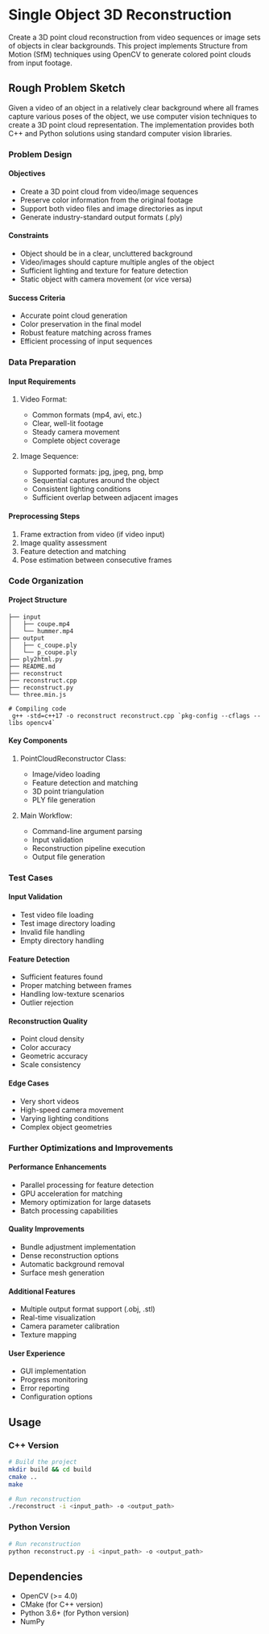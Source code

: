 # Single Object 3D Reconstruction

Create a 3D point cloud reconstruction from video sequences or image sets of objects in clear backgrounds. This project implements Structure from Motion (SfM) techniques using OpenCV to generate colored point clouds from input footage.

## Rough Problem Sketch

Given a video of an object in a relatively clear background where all frames capture various poses of the object, we use computer vision techniques to create a 3D point cloud representation. The implementation provides both C++ and Python solutions using standard computer vision libraries.

### Problem Design

#### Objectives
- Create a 3D point cloud from video/image sequences
- Preserve color information from the original footage
- Support both video files and image directories as input
- Generate industry-standard output formats (.ply)

#### Constraints
- Object should be in a clear, uncluttered background
- Video/images should capture multiple angles of the object
- Sufficient lighting and texture for feature detection
- Static object with camera movement (or vice versa)

#### Success Criteria
- Accurate point cloud generation
- Color preservation in the final model
- Robust feature matching across frames
- Efficient processing of input sequences

### Data Preparation

#### Input Requirements
1. Video Format:
   - Common formats (mp4, avi, etc.)
   - Clear, well-lit footage
   - Steady camera movement
   - Complete object coverage

2. Image Sequence:
   - Supported formats: jpg, jpeg, png, bmp
   - Sequential captures around the object
   - Consistent lighting conditions
   - Sufficient overlap between adjacent images

#### Preprocessing Steps
1. Frame extraction from video (if video input)
2. Image quality assessment
3. Feature detection and matching
4. Pose estimation between consecutive frames

### Code Organization

#### Project Structure
```shell
├── input
│   ├── coupe.mp4
│   └── hummer.mp4
├── output
│   ├── c_coupe.ply
│   └── p_coupe.ply
├── ply2html.py
├── README.md
├── reconstruct
├── reconstruct.cpp
├── reconstruct.py
└── three.min.js
```

```shell
# Compiling code
 g++ -std=c++17 -o reconstruct reconstruct.cpp `pkg-config --cflags --libs opencv4`
```
#### Key Components
1. PointCloudReconstructor Class:
   - Image/video loading
   - Feature detection and matching
   - 3D point triangulation
   - PLY file generation

2. Main Workflow:
   - Command-line argument parsing
   - Input validation
   - Reconstruction pipeline execution
   - Output file generation

### Test Cases

#### Input Validation
- Test video file loading
- Test image directory loading
- Invalid file handling
- Empty directory handling

#### Feature Detection
- Sufficient features found
- Proper matching between frames
- Handling low-texture scenarios
- Outlier rejection

#### Reconstruction Quality
- Point cloud density
- Color accuracy
- Geometric accuracy
- Scale consistency

#### Edge Cases
- Very short videos
- High-speed camera movement
- Varying lighting conditions
- Complex object geometries

### Further Optimizations and Improvements

#### Performance Enhancements
- Parallel processing for feature detection
- GPU acceleration for matching
- Memory optimization for large datasets
- Batch processing capabilities

#### Quality Improvements
- Bundle adjustment implementation
- Dense reconstruction options
- Automatic background removal
- Surface mesh generation

#### Additional Features
- Multiple output format support (.obj, .stl)
- Real-time visualization
- Camera parameter calibration
- Texture mapping

#### User Experience
- GUI implementation
- Progress monitoring
- Error reporting
- Configuration options

## Usage

### C++ Version
```bash
# Build the project
mkdir build && cd build
cmake ..
make

# Run reconstruction
./reconstruct -i <input_path> -o <output_path>
```

### Python Version
```bash
# Run reconstruction
python reconstruct.py -i <input_path> -o <output_path>
```

## Dependencies
- OpenCV (>= 4.0)
- CMake (for C++ version)
- Python 3.6+ (for Python version)
- NumPy
